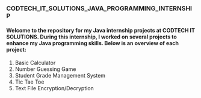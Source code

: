<h3>CODTECH_IT_SOLUTIONS_JAVA_PROGRAMMING_INTERNSHIP</h3>

<h4>Welcome to the repository for my Java internship projects at CODTECH IT SOLUTIONS. During this internship, I worked on several projects to enhance my Java programming skills. Below is an overview of each project:</h4>
  
<ol>
<li>Basic Calculator</li>
  <li>Number Guessing Game</li>
  <li>Student Grade Management System </li>
  <li>Tic Tae Toe</li>
  <li>Text File Encryption/Decryption</li>
</ol>


